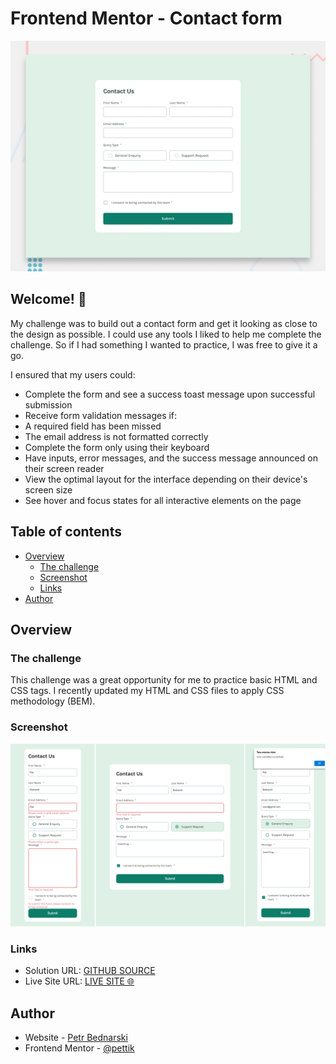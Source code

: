 # Frontend Mentor - Contact form

![Design preview for the Contact form coding challenge](./design/desktop-preview.jpg)

## Welcome! 👋

My challenge was to build out a contact form and get it looking as close to the design as possible. I could use any tools I liked to help me complete the challenge. So if I had something I wanted to practice, I was free to give it a go.

I ensured that my users could:

- Complete the form and see a success toast message upon successful submission
- Receive form validation messages if:
- A required field has been missed
- The email address is not formatted correctly
- Complete the form only using their keyboard
- Have inputs, error messages, and the success message announced on their screen reader
- View the optimal layout for the interface depending on their device's screen size
- See hover and focus states for all interactive elements on the page

## Table of contents

- [Overview](#overview)
  - [The challenge](#the-challenge)
  - [Screenshot](#screenshot)
  - [Links](#links)
- [Author](#author)

## Overview

### The challenge

This challenge was a great opportunity for me to practice basic HTML and CSS tags. I recently updated my HTML and CSS files to apply CSS methodology (BEM).

### Screenshot

<img src="design/site-preview.JPG" alt="This is my solution of this challenge">

### Links

- Solution URL: [GITHUB SOURCE](https://github.com/pettik/FrontendMentor--contact-form)
- Live Site URL: [LIVE SITE 🌐](https://pettik-contact-form.netlify.app/)

## Author

- Website - [Petr Bednarski](https://github.com/pettik)
- Frontend Mentor - [@pettik](https://www.frontendmentor.io/profile/pettik)
